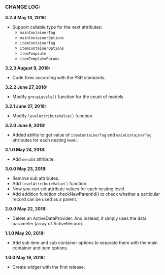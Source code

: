 ### CHANGE LOG:

**3.2.4 May 10, 2019:**
- Support callable type for the next attributes:
    - ```mainContainerTag```
    - ```mainContainerOptions```
    - ```itemContainerTag```
    - ```itemContainerOptions```
    - ```itemTemplate```
    - ```itemTemplateParams```

**3.2.3 August 9, 2018:**
- Code fixes according with the PSR standards.

**3.2.2 June 27, 2018:**
- Modify ```groupLevels()``` function for the count of models.

**3.2.1 June 27, 2018:**
- Modify ```levelAttributeValue()``` function.

**3.2.0 June 8, 2018:**
- Added ability to get value of ```itemContainerTag``` and ```mainContainerTag``` attributes for each nesting level.

**3.1.0 May 24, 2018:**
- Add ```menuId``` attribute.

**3.0.0 May 23, 2018:**
- Remove sub attributes.
- Add ```levelAttributeValue()``` function.
- Now you can set attribute values for each nesting level.
- Add addition function checkNewParentId() to check whether a particular record can be used as a parent.

**2.0.0 May 22, 2018:**
- Delete an ActiveDataProvider. And instead, it simply uses the data parameter (array of ActiveRecord).

**1.1.0 May 20, 2018:**
- Add sub item and sub container options to separate them with the main container and item options.

**1.0.0 May 19, 2018:**
- Create widget with the first release.

